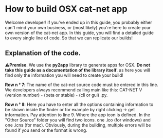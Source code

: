 # How to build OSX cat-net app
Welcome developer! if you've ended up in this guide, you probably either can't mind your own business, or (most likely) you're here to create your own version of the cat-net app. In this guide, you will find a detailed guide to every single line of code. So that we can replicate our builds!
## Explanation of the code.
⚠️**Premise**. We use the **py2app** library to generate apps for OSX. **Do not take this guide as a documentation of the library itself**. as here you will find only the information you will need to create your build!

**Row n ° 7**: The name of the cat-net source code must be entered in this line. We developers always recommend calling main like this: CAT-NET V (version number) - (beta or stable) - (cli or gui) .py.

**Row n ° 8**: 
Here you have to enter all the options containing information to be shown inside the finder or for example by right clicking -> get information. Pay attention to line 9. Where the app icon is defined. In the "Other Source" folder you will find two icons. one .ico (for windows) and one .icns (for mac). Obviously, during the building, multiple errors will be found if you send or the format is wrong.
